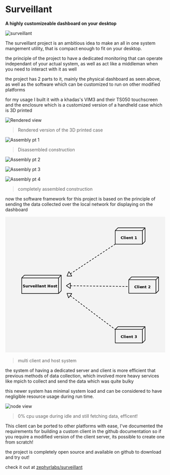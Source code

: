 # Surveillant
**A highly customizeable dashboard on your desktop**

![surveillant](surveillant.webp "surveillant")

The surveillant project is an ambitious idea to make an 
all in one system mangement utility, that is compact enough
to fit on your desktop.

the principle of the project to have a dedicated monitoring
that can operate independant of your actual system, as well 
as act like a middleman when you need to interact with it as well

the project has 2 parts to it, mainly the physical 
dashboard as seen above, as well as the software 
which can be customized to run on other modified platforms

for my usage I built it with a khadas's VIM3 and their TS050 touchscreen
and the enclosure which is a customized version of a handheld case
which is 3D printed 

![Rendered view](rendered.webp "rendered")

> Rendered version of the 3D printed case

![Assembly pt 1](asm1.webp "asm1")

> Disassembled construction

![Assembly pt 2](asm2.webp "asm2")

![Assembly pt 3](asm3.webp "asm3")

![Assembly pt 4](asm4.webp "asm4")

> completely assembled construction

now the software framework for this project is based on the 
principle of sending the data collected over the local network
for displaying on the dashboard

![model 1](model1.png "system model")
 
> multi client and host system

the system of having a dedicated server and client is more efficient
that previous methods of data collection, which involved more
heavy services like mpich to collect and send the data which
was quite bulky

this newer system has minimal system load and can be considered to have
negligible resource usage during run time.

![node view](nodepanel.webp "node view")

> 0% cpu usage during idle and still fetching data, efficent!

This client can be ported to other platforms with ease, I've documented
the requirements for building a custom client in the github documentation
so if you require a modified version of the client server, its possible
to create one from scratch!

the project is completely open source and available on github to download
and try out!

check it out at [zephyrlabs/surveillant](https://github.com/ZephyrLabs/surveillant)